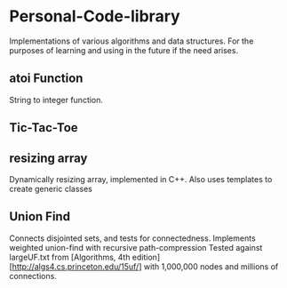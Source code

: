 # Personal-Code-library

Implementations of various algorithms and data structures. For the purposes of learning and using in the future if the need arises.

## atoi Function
String to integer function.

## Tic-Tac-Toe

## resizing array
Dynamically resizing array, implemented in C++. Also uses templates to create generic classes

## Union Find
Connects disjointed sets, and tests for connectedness. Implements weighted union-find with recursive path-compression
Tested against largeUF.txt from [Algorithms, 4th edition][http://algs4.cs.princeton.edu/15uf/] with 1,000,000 nodes and millions of connections.
